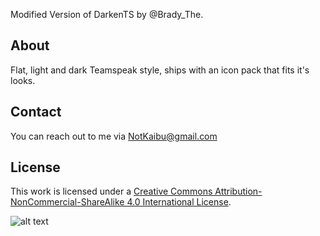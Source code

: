 Modified Version of DarkenTS by @Brady_The.

## About

Flat, light and dark Teamspeak style, ships with an icon pack that fits it's looks.

## Contact

You can reach out to me via NotKaibu@gmail.com

## License

This work is licensed under a [Creative Commons Attribution-NonCommercial-ShareAlike 4.0 International License](https://creativecommons.org/licenses/by-nc-sa/4.0/).

![alt text](https://licensebuttons.net/l/by-nc-sa/4.0/88x31.png)

